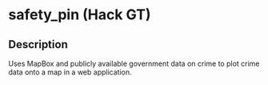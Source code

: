 # safety_pin (Hack GT)

## Description
Uses MapBox and publicly available government data on crime to plot crime data onto a map in a web application.
